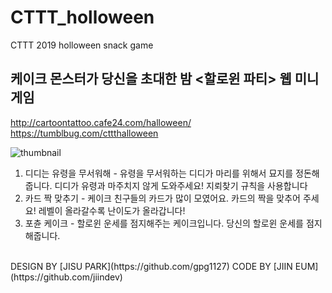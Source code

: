 # CTTT_holloween
CTTT 2019 holloween snack game

## 케이크 몬스터가 당신을 초대한 밤 <할로윈 파티> 웹 미니게임
http://cartoontattoo.cafe24.com/halloween/ <br/>
https://tumblbug.com/cttthalloween

![thumbnail](./thumbnail.jpg)


1. 디디는 유령을 무서워해 - 유령을 무서워하는 디디가 마리를 위해서 묘지를 정돈해줍니다. 디디가 유령과 마주치지 않게 도와주세요! 지뢰찾기 규칙을 사용합니다<br/>
2. 카드 짝 맞추기 - 케이크 친구들의 카드가 많이 모였어요. 카드의 짝을 맞추어 주세요! 레벨이 올라갈수록 난이도가 올라갑니다!<br/>
3. 포츈 케이크 - 할로윈 운세를 점지해주는 케이크입니다. 당신의 할로윈 운세를 점지해줍니다. <br/>
<br/>
DESIGN BY [JISU PARK](https://github.com/gpg1127)
CODE BY [JIIN EUM](https://github.com/jiindev)
